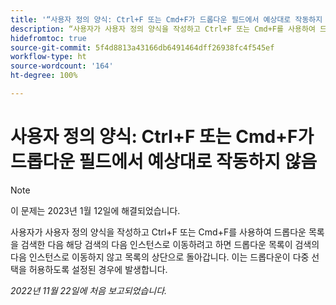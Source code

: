 ```yaml
---
title: '“사용자 정의 양식: Ctrl+F 또는 Cmd+F가 드롭다운 필드에서 예상대로 작동하지 않음”'
description: “사용자가 사용자 정의 양식을 작성하고 Ctrl+F 또는 Cmd+F를 사용하여 드롭다운 목록을 검색한 다음 해당 검색의 다음 인스턴스로 이동하려고 하면 드롭다운 목록이 검색의 다음 인스턴스로 이동하지 않고 목록의 상단으로 돌아갑니다. 이는 드롭다운이 다중 선택을 허용하도록 설정된 경우에 발생합니다.
hidefromtoc: true
source-git-commit: 5f4d8813a43166db6491464dff26938fc4f545ef
workflow-type: ht
source-wordcount: '164'
ht-degree: 100%

---
```



# 사용자 정의 양식: Ctrl+F 또는 Cmd+F가 드롭다운 필드에서 예상대로 작동하지 않음

>[!NOTE]
>
>이 문제는 2023년 1월 12일에 해결되었습니다.

사용자가 사용자 정의 양식을 작성하고 Ctrl+F 또는 Cmd+F를 사용하여 드롭다운 목록을 검색한 다음 해당 검색의 다음 인스턴스로 이동하려고 하면 드롭다운 목록이 검색의 다음 인스턴스로 이동하지 않고 목록의 상단으로 돌아갑니다. 이는 드롭다운이 다중 선택을 허용하도록 설정된 경우에 발생합니다.

_2022년 11월 22일에 처음 보고되었습니다._

